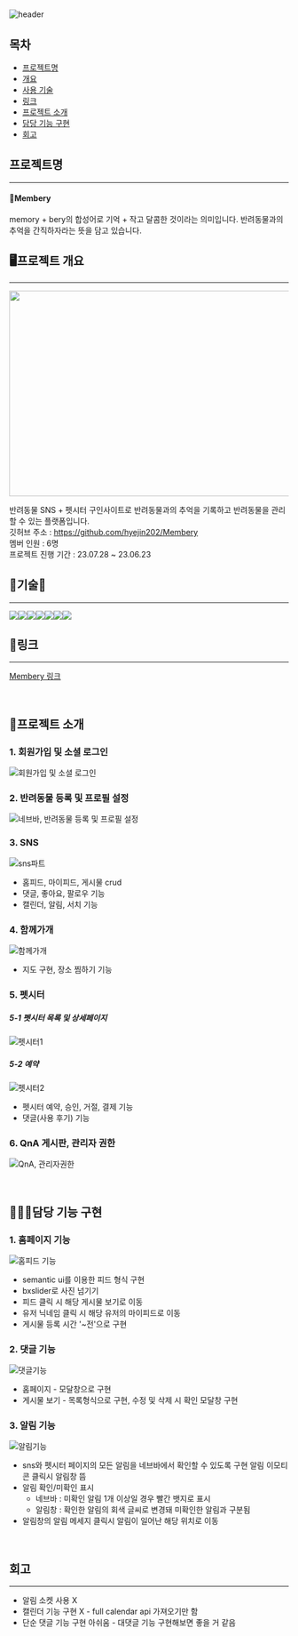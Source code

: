 # 
![header](https://capsule-render.vercel.app/api?type=wave&color=auto&height=300&section=header&text=🍒Membery&fontSize=90)

## 목차
- [프로젝트명](#프로젝트명)
- [개요](#프로젝트-개요)
- [사용 기술](#기술)
- [링크](#링크)
- [프로젝트 소개](#프로젝트-소개)
- [담당 기능 구현](#담당-기능-구현)
- [회고](#회고)

## 프로젝트명
---
#### 🍒Membery
memory + bery의 합성어로 기억 + 작고 달콤한 것이라는 의미입니다.
반려동물과의 추억을 간직하자라는 뜻을 담고 있습니다.
<br>

## 🖥프로젝트 개요
---
<img src="https://github.com/hyejin202/-/assets/123609520/cd52780a-7c5b-43ef-9049-e814ab3a46ad" width="700" height="370">

반려동물 SNS + 펫시터 구인사이트로 반려동물과의 추억을 기록하고 반려동물을 관리할 수 있는 플랫폼입니다.
<br>
깃허브 주소        : <https://github.com/hyejin202/Membery> <br>
멤버 인원          : 6명 <br>
프로젝트 진행 기간 : 23.07.28 ~ 23.06.23 
<br>

## 🔨기술🔨
---
<img src="https://img.shields.io/badge/Java-007396?style=for-the-badge&logo=OpenJDK&logoColor=white"/><img src="https://img.shields.io/badge/JavaScript-F7DF1E?style=for-the-badge&logo=JavaScript&logoColor=black"><img src="https://img.shields.io/badge/Spring-6DB33F?style=for-the-badge&logo=Spring&logoColor=white"><img src="https://img.shields.io/badge/jQuery-0769AD?style=for-the-badge&logo=jQuery&logoColor=black"><img src="https://img.shields.io/badge/GitHub-660099?style=for-the-badge&logo=GitHub&logoColor=white"><img src="https://img.shields.io/badge/MySQL-4479A1?style=for-the-badge&logo=MySQL&logoColor=white"><img src="https://img.shields.io/badge/AWS-000000?style=for-the-badge&logo=AWS&logoColor=white">
<br>

## 🔗링크
---
[Membery 링크](http://43.201.54.228:8082/)

<br>

## 🧾프로젝트 소개
### 1. 회원가입 및 소셜 로그인
  ![회원가입 및 소셜 로그인](https://github.com/hyejin202/-/assets/123609520/9bcffb00-94df-4923-903d-d7adbf54d053)
### 2. 반려동물 등록 및 프로필 설정
  ![네브바, 반려동물 등록 및 프로필 설정](https://github.com/hyejin202/-/assets/123609520/8d94f82e-fc6b-4af8-abfb-d1fadc0c06ac)
### 3. SNS
  ![sns파트](https://github.com/hyejin202/-/assets/123609520/f4af2c31-ee06-4bcf-a79e-44afea1a5ddb)
-  홈피드, 마이피드, 게시물 crud
-  댓글, 좋아요, 팔로우 기능
-  캘린더, 알림, 서치 기능
### 4. 함께가개
  ![함께가개](https://github.com/hyejin202/-/assets/123609520/4551eefc-bb79-4329-91fc-aa7e06186b72)
  - 지도 구현, 장소 찜하기 기능
### 5. 펫시터 
  ##### 5-1 펫시터 목록 및 상세페이지
  ![펫시터1](https://github.com/hyejin202/-/assets/123609520/8ada182b-9d5a-44e2-a65f-31a180cb54f7)
  ##### 5-2 예약
  ![펫시터2](https://github.com/hyejin202/-/assets/123609520/a77dd622-4eee-489a-97ce-171c8b7cafc8)
- 펫시터 예약, 승인, 거절, 결제 기능
- 댓글(사용 후기) 기능
### 6. QnA 게시판, 관리자 권한
  ![QnA, 관리자권한](https://github.com/hyejin202/-/assets/123609520/28482f5e-99b1-432a-88e5-7926782e85f3)

<br>

## 🙋🏻‍♀️담당 기능 구현
### 1. 홈페이지 기능
  ![홈피드 기능](https://github.com/hyejin202/-/assets/123609520/88a5a486-e327-4312-a328-7fc61ec40a5c)
  - semantic ui를 이용한 피드 형식 구현
  - bxslider로 사진 넘기기
  - 피드 클릭 시 해당 게시물 보기로 이동
  - 유저 닉네임 클릭 시 해당 유저의 마이피드로 이동
  - 게시물 등록 시간 '~전'으로 구현
### 2. 댓글 기능
  ![댓글기능](https://github.com/hyejin202/-/assets/123609520/89da2c89-dc63-497c-afac-65629be1c438)
  -  홈페이지 - 모달창으로 구현
  -  게시물 보기 - 목록형식으로 구현, 수정 및 삭제 시 확인 모달창 구현
### 3. 알림 기능
  ![알림기능](https://github.com/hyejin202/-/assets/123609520/d138092d-c05b-4af6-93c5-750ce09ee87a)
  - sns와 펫시터 페이지의 모든 알림을 네브바에서 확인할 수 있도록 구현
    알림 이모티콘 클릭시 알림창 뜸
  - 알림 확인/미확인 표시
    - 네브바 : 미확인 알림 1개 이상일 경우 빨간 뱃지로 표시
    - 알림창 : 확인한 알림의 회색 글씨로 변경돼 미확인한 알림과 구분됨
  - 알림창의 알림 메세지 클릭시 알림이 일어난 해당 위치로 이동
<br>

## 회고
---
- 알림 소켓 사용 X
- 캘린더 기능 구현 X - full calendar  api 가져오기만 함
- 단순 댓글 기능 구현 아쉬움 - 대댓글 기능 구현해보면 좋을 거 같음



  
